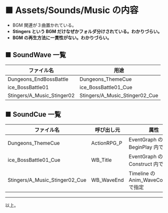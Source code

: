 # ■ Assets/Sounds/Music の内容
* BGM 関連が３曲置かれている。
* **Stingers という BGM だけなぜかフォルダ分けされている。わかりづらい。**
* **BGM の再生方法に一貫性がない。わかりづらい。**

## ■ SoundWave 一覧
| ファイル名 | 用途 |
| ----- | ----- |
| Dungeons_EndBossBattle | Dungeons_ThemeCue |
| ice_BossBattle01 | ice_BossBattle01_Cue |
| Stingers/A_Music_Stinger02 | Stingers/A_Music_Stinger02_Cue |

## ■ SoundCue 一覧
| ファイル名 | 呼び出し元 | 属性 |
| ----- | ----- | ----- |
| Dungeons_ThemeCue | ActionRPG_P | EventGraph の BeginPlay 内で指定 |
| ice_BossBattle01_Cue | WB_Title | EventGraph の Construct 内で指定 |
| Stingers/A_Music_Stinger02_Cue | WB_WaveEnd | Timeline の Anim_WaveComplete で指定 |

----
以上。
